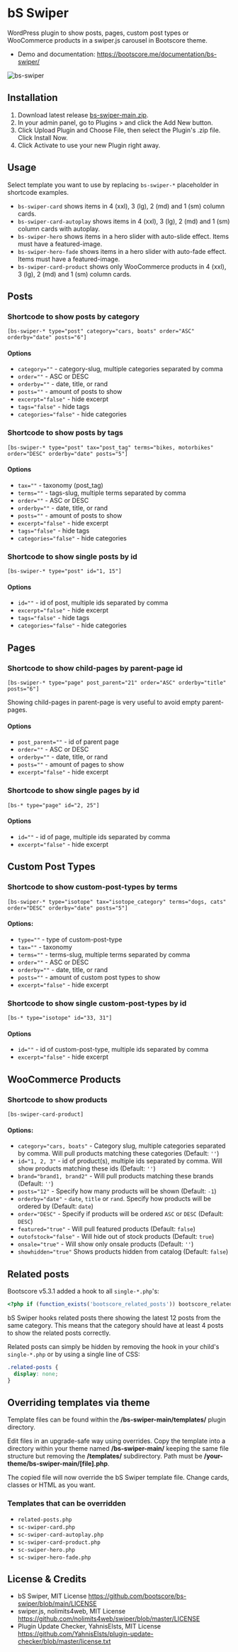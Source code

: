 # bS Swiper

WordPress plugin to show posts, pages, custom post types or WooCommerce products in a swiper.js carousel in Bootscore theme.

- Demo and documentation: https://bootscore.me/documentation/bs-swiper/

<img src="https://lh3.googleusercontent.com/pw/AM-JKLWiXYRnKEw159nO7pwFb4ntUSLVFvmlb8jvSaz__ucMtM26cCHhEXAwHSc58oh1FKGg99sY6sxyw1ycm5fuGUimM-lYZ2Z2yrh-imU4EE_vQhu8pwFaP4fK8yeXQdSyZowyGgwSNBR83WvRajr4M8e-Kw=w1200-h941-no" alt="bs-swiper">

## Installation
1. Download latest release [bs-swiper-main.zip](https://github.com/bootscore/bs-swiper/releases). 
2. In your admin panel, go to Plugins > and click the Add New button.
3. Click Upload Plugin and Choose File, then select the Plugin's .zip file. Click Install Now.
4. Click Activate to use your new Plugin right away.

## Usage
Select template you want to use by replacing `bs-swiper-*` placeholder in shortcode examples.

- `bs-swiper-card` shows items in 4 (xxl), 3 (lg), 2 (md) and 1 (sm) column cards.
- `bs-swiper-card-autoplay` shows items in 4 (xxl), 3 (lg), 2 (md) and 1 (sm) column cards with autoplay.
- `bs-swiper-hero` shows items in a hero slider with auto-slide effect. Items must have a featured-image.
- `bs-swiper-hero-fade` shows items in a hero slider with auto-fade effect. Items must have a featured-image.
- `bs-swiper-card-product` shows only WooCommerce products in 4 (xxl), 3 (lg), 2 (md) and 1 (sm) column cards.

## Posts

### Shortcode to show posts by category
```
[bs-swiper-* type="post" category="cars, boats" order="ASC" orderby="date" posts="6"]
```   

#### Options
- `category=""` - category-slug, multiple categories separated by comma
- `order=""` - ASC or DESC
- `orderby=""` - date, title, or rand
- `posts=""` - amount of posts to show
- `excerpt="false"` - hide excerpt
- `tags="false"` - hide tags
- `categories="false"` - hide categories

### Shortcode to show posts by tags
```
[bs-swiper-* type="post" tax="post_tag" terms="bikes, motorbikes" order="DESC" orderby="date" posts="5"]
```

#### Options
- `tax=""` - taxonomy (post_tag)
- `terms=""` - tags-slug, multiple terms separated by comma
- `order=""` - ASC or DESC
- `orderby=""` - date, title, or rand
- `posts=""` - amount of posts to show
- `excerpt="false"` - hide excerpt
- `tags="false"` - hide tags
- `categories="false"` - hide categories

### Shortcode to show single posts by id
```
[bs-swiper-* type="post" id="1, 15"]
```

#### Options
- `id=""` - id of post, multiple ids separated by comma 
- `excerpt="false"` - hide excerpt
- `tags="false"` - hide tags
- `categories="false"` - hide categories

## Pages

### Shortcode to show child-pages by parent-page id
```
[bs-swiper-* type="page" post_parent="21" order="ASC" orderby="title" posts="6"]
```

Showing child-pages in parent-page is very useful to avoid empty parent-pages.

#### Options
- `post_parent=""` - id of parent page
- `order=""` - ASC or DESC
- `orderby=""` - date, title, or rand
- `posts=""` - amount of pages to show
- `excerpt="false"` - hide excerpt

### Shortcode to show single pages by id
```
[bs-* type="page" id="2, 25"]
```

#### Options
- `id=""` - id of page, multiple ids separated by comma 
- `excerpt="false"` - hide excerpt

## Custom Post Types

### Shortcode to show custom-post-types by terms
```
[bs-swiper-* type="isotope" tax="isotope_category" terms="dogs, cats" order="DESC" orderby="date" posts="5"]
```

#### Options:
- `type=""` - type of custom-post-type
- `tax=""` - taxonomy
- `terms=""` - terms-slug, multiple terms separated by comma
- `order=""` - ASC or DESC
- `orderby=""` - date, title, or rand
- `posts=""` - amount of custom post types to show 
- `excerpt="false"` - hide excerpt

### Shortcode to show single custom-post-types by id
```
[bs-* type="isotope" id="33, 31"]
```

#### Options
- `id=""` - id of custom-post-type, multiple ids separated by comma 
- `excerpt="false"` - hide excerpt

## WooCommerce Products

### Shortcode to show products
```
[bs-swiper-card-product]
```

#### Options:
- `category="cars, boats"` - Category slug, multiple categories separated by comma. Will pull products matching these categories (Default: `''`)
- `id="1, 2, 3"` - id of product(s), multiple ids separated by comma. Will show products matching these ids (Default: `''`)
- `brand="brand1, brand2"` - Will pull products matching these brands (Default: `''`)
- `posts="12"` - Specify how many products will be shown (Default: `-1`)
- `orderby="date"` - `date`, `title` or `rand`. Specify how products will be ordered by (Default: `date`)
- `order="DESC"` - Specify if products will be ordered `ASC` or `DESC` (Default: `DESC`)
- `featured="true"` - Will pull featured products (Default: `false`)
- `outofstock="false"` - Will hide out of stock products (Default: `true`)
- `onsale="true"` - Will show only onsale products (Default: `''`)
- `showhidden="true"` Shows products hidden from catalog (Default: `false`)


## Related posts
Bootscore v5.3.1 added a hook to all `single-*.php`'s:

```php
<?php if (function_exists('bootscore_related_posts')) bootscore_related_posts(); ?>
```

bS Swiper hooks related posts there showing the latest 12 posts from the same category. This means that the category should have at least 4 posts to show the related posts correctly.

Related posts can simply be hidden by removing the hook in your child's `single-*.php` or by using a single line of CSS:

```css
.related-posts {
  display: none;
}
```

## Overriding templates via theme
Template files can be found within the **/bs-swiper-main/templates/** plugin directory.

Edit files in an upgrade-safe way using overrides. Copy the template into a directory within your theme named **/bs-swiper-main/** keeping the same file structure but removing the **/templates/** subdirectory. Path must be **/your-theme/bs-swiper-main/[file].php**.

The copied file will now override the bS Swiper template file. Change cards, classes or HTML as you want.

### Templates that can be overridden
- `related-posts.php`
- `sc-swiper-card.php`
- `sc-swiper-card-autoplay.php`
- `sc-swiper-card-product.php`
- `sc-swiper-hero.php`
- `sc-swiper-hero-fade.php`

## License & Credits
- bS Swiper, MIT License https://github.com/bootscore/bs-swiper/blob/main/LICENSE
- swiper.js, nolimits4web, MIT License https://github.com/nolimits4web/swiper/blob/master/LICENSE
- Plugin Update Checker, YahnisElsts, MIT License https://github.com/YahnisElsts/plugin-update-checker/blob/master/license.txt

